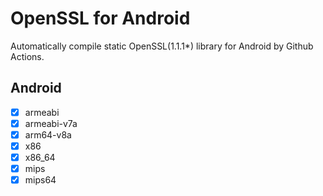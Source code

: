# OpenSSL for Android
Automatically compile static OpenSSL(1.1.1*) library for Android by Github Actions.

## Android
* [x] armeabi
* [x] armeabi-v7a
* [x] arm64-v8a
* [x] x86
* [x] x86_64
* [x] mips
* [x] mips64
